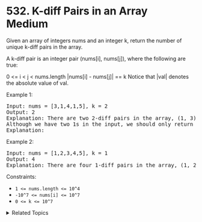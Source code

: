 # 532. K-diff Pairs in an Array<br> Medium

Given an array of integers nums and an integer k, return the number of unique k-diff pairs in the array.

A k-diff pair is an integer pair (nums[i], nums[j]), where the following are true:

0 <= i < j < nums.length
|nums[i] - nums[j]| == k
Notice that |val| denotes the absolute value of val.

Example 1:

<pre>
Input: nums = [3,1,4,1,5], k = 2
Output: 2
Explanation: There are two 2-diff pairs in the array, (1, 3) and (3, 5).
Although we have two 1s in the input, we should only return the number of unique pairs.Output:
Explanation:
</pre>

Example 2:

<pre>
Input: nums = [1,2,3,4,5], k = 1
Output: 4
Explanation: There are four 1-diff pairs in the array, (1, 2), (2, 3), (3, 4) and (4, 5).
</pre>

Constraints:

- `1 <= nums.length <= 10^4`
- `-10^7 <= nums[i] <= 10^7`
- `0 <= k <= 10^7`

<details>

<summary> Related Topics </summary>

-   `Array`
-   `Hash Table`

</details>
